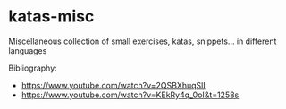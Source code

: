 # katas-misc
Miscellaneous collection of small exercises, katas, snippets... in different languages

Bibliography:
- https://www.youtube.com/watch?v=2QSBXhuqSlI
- https://www.youtube.com/watch?v=KEkRy4q_0oI&t=1258s